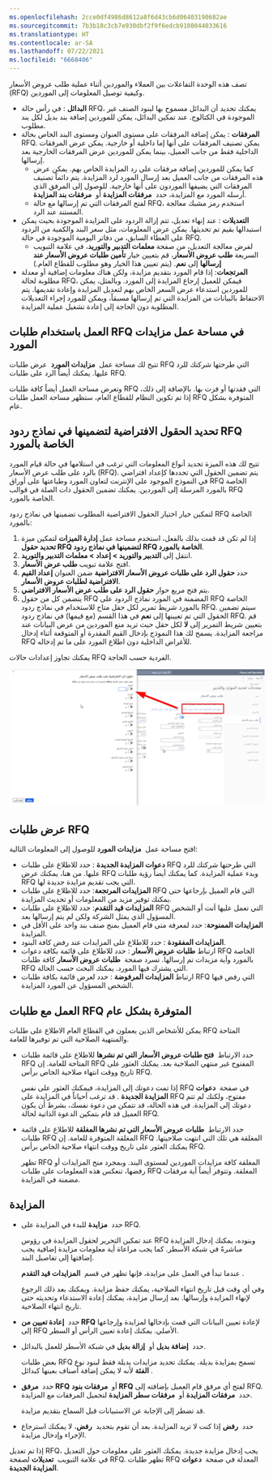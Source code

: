```yaml
---
ms.openlocfilehash: 2cce0df4986d8612a8f6d43cb6d06403190682ae
ms.sourcegitcommit: 7b3b18c3cb7e930dbf2f9f6edcb9108044033616
ms.translationtype: HT
ms.contentlocale: ar-SA
ms.lasthandoff: 07/22/2021
ms.locfileid: "6668406"
---
```

تصف هذه الوحدة التفاعلات بين العملاء والموردين أثناء عملية طلب عروض الأسعار (RFQ) وكيفية توصيل المعلومات إلى الموردين.

-   **البدائل** : في رأس حالة RFQ، يمكنك تحديد أن البدائل مسموح بها لبنود الصنف غير الموجودة في الكتالوج. عند تمكين البدائل، يمكن للموردين إضافة بند بديل لكل بند مطلوب.
-   **المرفقات** : يمكن إضافة المرفقات على مستوى العنوان ومستوى البند الخاص بحالة RFQ. يمكن تصنيف المرفقات على أنها إما داخلية أو خارجية. يمكن عرض المرفقات الداخلية فقط من جانب العميل، بينما يمكن للموردين عرض المرفقات الخارجية بعد إرسالها.
    -   كما يمكن للموردين إضافة مرفقات على رد المزايدة الخاص بهم. يمكن عرض هذه المرفقات من جانب العميل بعد إرسال المورد لرد المزايدة. يتم دائماً تصنيف المرفقات التي يضيفها الموردون على أنها خارجية. للوصول إلى المرفق الذي أرسله المورد مع المزايدة، حدد  **مرفقات المزايدة** أو  **مرفقات بند المزايدة**.
    -   لفتح المرفقات التي تم إرسالها مع حالة RFQ، استخدم رمز مشبك معالجة المستند عند الرد.
-   **التعديلات** : عند إنهاء تعديل، تتم إزالة الردود على المزايدة الموجودة بحيث يمكن استبدالها بقيم تم تحديثها.
    يمكن عرض المعلومات، مثل سعر البند والكمية من الردود على العطاء السابق، من دفاتر اليومية الموجودة في حالة RFQ.
    -   لفرض معالجة التعديل، من صفحة **معلمات التدبير والتوريد‬**، في علامة التبويب السريعة **طلب عروض الأسعار**، قم بتعيين خيار **تأمين طلبات عروض الأسعار عند إرسالها** إلى **نعم**. (يتم تعيين هذا الخيار وهو مطلوب للقطاع العام.)
-   **المرتجعات**: إذا قام المورد بتقديم مزايدة، ولكن هناك معلومات إضافية أو معدلة مطلوبة لحالة RFQ، فيمكن للعميل إرجاع المزايدة إلى المورد. وبالمثل، يمكن للموردين استدعاء عرض السعر الخاص بهم لتعديل المزايدة وإعادة تقديمها. يتم الاحتفاظ بالبيانات من المزايدة التي تم إرسالها مسبقاً، ويمكن للمورد إجراء التعديلات المطلوبة دون الحاجة إلى إعادة تشغيل عملية المزايدة.

## <a name="working-with-rfqs-in-the-vendor-bidding-workspace"></a>العمل باستخدام طلبات RFQ في مساحة عمل مزايدات المورد

تتيح لك مساحة عمل  **مزايدات المورد**  عرض طلبات RFQ التي طرحتها شركتك للرد عليها. يمكنك أيضاً الرد على طلبات RFQ.

وتعرض مساحة العمل أيضاً كافة طلبات RFQ التي فقدتها أو فزت بها.
بالإضافة إلى ذلك، إذا تم تكوين النظام للقطاع العام، ستظهر مساحة العمل طلبات RFQ المتوفرة بشكل عام.

## <a name="select-default-fields-to-include-in-vendor-rfq-reply-forms"></a>تحديد الحقول الافتراضية لتضمينها في نماذج ردود RFQ الخاصة بالمورد

تتيح لك هذه الميزة تحديد أنواع المعلومات التي ترغب في استلامها في حالة قيام المورد بالرد على طلب عرض الأسعار (RFQ). يتم تضمين الحقول التي تحددها كإعداد افتراضي في النموذج الموجود على الإنترنت لتعاون المورد وطباعتها على أوراق RFQ الخاصة بالمورد المرسلة إلى الموردين. يمكنك تضمين الحقول ذات الصلة في قوالب RFQ الخاصة بالمورد. 

لتمكين خيار اختيار الحقول الافتراضية المطلوب تضمينها في نماذج ردود RFQ الخاصة بالمورد:

1.  إذا لم تكن قد قمت بذلك بالفعل، استخدم مساحة عمل **إدارة الميزات** لتمكين ميزة **تحديد حقول RFQ لتضمينها في نماذج ردود RFQ الخاصة بالمورد**.
2.  انتقل إلى **التدبير والتوريد > إعداد > معلمات التدبير والتوريد**.
3.  افتح علامة تبويب **طلب عرض الأسعار**.
4.  حدد **حقول الرد على طلبات عروض الأسعار الافتراضية** ضمن العنوان **إعداد القيم الافتراضية لطلبات عروض الأسعار**.
5.  يتم فتح مربع حوار **حقول الرد على طلب عرض الأسعار الافتراضي**.
6.  يتضمن كل من حقول RFQ المضمنة في المورد نماذج الردود على RFQ الخاصة بالمورد شريط تمرير لكل حقل متاح للاستخدام في نماذج ردود RFQ. سيتم تضمين الحقول التي تم تعيينها إلى **نعم** في هذا القسم (مع قيمها) في نماذج ردود RFQ. قم بتعيين شريط التمرير إلى **لا** لكل حقل حيث تريد منع الموردين من عرض البيانات عند مراجعة المزايدة. يسمح لك هذا النموذج بإدخال القيم المقدرة أو المتوقعة أثناء إدخال RFQ للأغراض الداخلية دون اطلاع المورد على ما تم إدخاله.

يمكنك تجاوز إعدادات حالات RFQ الفردية حسب الحاجة.


[![مقطع حقول الرد على طلبات عروض الأسعار الافتراضية التي يتم فتحها من الارتباط.](../media/default-rfq-reply-fields-ss.png)](../media/default-rfq-reply-fields-ss.png#lightbox)



## <a name="viewing-rfqs"></a>عرض طلبات RFQ

افتح مساحة عمل  **مزايدات المورد** للوصول إلى المعلومات التالية:

-   **دعوات المزايدة الجديدة** : حدد للاطلاع على طلبات RFQ التي طرحتها شركتك للرد عليها.‬ من هنا، يمكنك عرض RFQ وبدء عملية المزايدة. كما يمكنك أيضاً رؤية طلبات RFQ التي يجب تقديم مزايدة جديدة لها.
-   **المزايدات المرتجعة**: حدد للاطلاع على طلبات RFQ التي قام العميل بإرجاعها حتى يمكنك توفير مزيد من المعلومات أو تحديث المزايدة.
-   **المزايدات قيد التقدم**: حدد للاطلاع على طلبات RFQ التي تعمل عليها أنت أو الشخص المسؤول الذي يمثل الشركة ولكن لم يتم إرسالها بعد.
-   **المزايدات الممنوحة**: حدد لمعرفة متى قام العميل بمنح صنف بند واحد على الأقل في المزايدة.
-   **المزايدات المفقودة** : حدد للاطلاع على المزايدات عند رفض كافة البنود.
-   ارتباط **طلبات عروض الأسعار** : حدد للاطلاع على قائمة بكافة دعوات RFQ الخاصة بالمورد وأية مزيدات تم إرسالها.
    تسرد صفحة  **طلبات عروض الأسعار** كافة طلبات RFQ التي يشترك فيها المورد. يمكنك البحث حسب الحالة.
-   ارتباط **المزايدات المرفوضة** : حدد لعرض قائمة بكافة طلبات RFQ التي رفض فيها الشخص المسؤول عن المورد المزايدة.


## <a name="working-with-publicly-available-rfqs"></a>العمل مع طلبات RFQ المتوفرة بشكل عام 

يمكن للأشخاص الذين يعملون في القطاع العام الاطلاع على طلبات RFQ المتاحة والمنتهية الصلاحية التي تم توفيرها للعامة.

-   حدد الارتباط  **فتح طلبات عروض الأسعار التي تم نشرها** للاطلاع على قائمة طلبات RFQ المتاحة للعامة. إن RFQ المفتوح غير منتهي الصلاحية بعد. يمكنك العثور على تاريخ ووقت انتهاء صلاحية الخاص برأس RFQ.

    إذا تمت دعوتك إلى المزايدة، فيمكنك العثور على نفس RFQ في صفحة  **دعوات المزايدة الجديدة** . قد ترغب أحياناً في المزايدة على RFQ مفتوح، ولكنك لم تتم دعوتك إلى المزايدة. في هذه الحالة، قد تتمكن من دعوة نفسك، بشرط أن يكون العميل قد قام بتمكين الدعوة الذاتية لحالة RFQ.

-   حدد الارتباط  **طلبات عروض الأسعار التي تم نشرها المغلقة** للاطلاع على قائمة طلبات RFQ المغلقة المتوفرة للعامة. إن RFQ المغلقة هي تلك التي انتهت صلاحيتها. يمكنك العثور على تاريخ ووقت انتهاء صلاحية الخاص برأس RFQ.

    تظهر RFQ المغلقة كافة مزايدات الموردين لمستوى البند. وبمجرد منح المزايدات أو رفضها، تنعكس هذه المعلومات على طلبات RFQ المغلقة.
    وتتوفر أيضاً أية مرفقات مضمنة في المزايدة.

## <a name="bidding"></a>المزايدة

-   حدد  **مزايدة** للبدء في المزايدة على RFQ.

    عند تمكين التحرير لحقول المزايدة في رؤوس RFQ وبنوده، يمكنك إدخال المزايدة مباشرةً في شبكة الأسطر. كما يجب مراعاة أية معلومات مزايدة إضافية يجب إضافتها إلى تفاصيل البند.

    عندما تبدأ في العمل على مزايدة، فإنها تظهر في قسم  **المزايدات قيد التقدم** .

    وفي أي وقت قبل تاريخ انتهاء الصلاحية، يمكنك حفظ مزايدة. ويمكنك بعد ذلك الرجوع لإنهاء المزايدة وإرسالها. بعد إرسال مزايدة، يمكنك إعادة الاستدعاء وتحديثه حتى تاريخ انتهاء الصلاحية.

-   حدد  **إعادة تعيين من RFQ** لإعادة تعيين البيانات التي قمت بإدخالها لمزايدة وإرجاعها إلى RFQ الأصلي. يمكنك إعادة تعيين الرأس أو السطر.

-   حدد  **إضافة بديل** أو  **إزالة بديل** في شبكة الأسطر للعمل بالبدائل.

    بعض طلبات RFQ تسمح بمزايدة بديلة. يمكنك تحديد مزايدات بديلة فقط لبنود نوع  **الفئة** لأنه لا يمكن إضافة أصناف بعينها كبدائل.

-   حدد  **مرفق RFQ** أو  **مرفقات بنود RFQ** لفتح أي مرفق قام العميل بإضافته إلى RFQ. حدد  **مرفقات المزايدة** أو  **مرفقات سطر المزايدة** لتحميل المرفقات مع المزايدة.

    قد تضطر إلى الإجابة عن الاستبيانات قبل السماح بتقديم مزايدة.

-   حدد  **رفض** إذا كنت لا تريد المزايدة. بعد أن تقوم بتحديد  **رفض**، لا يمكنك استرجاع الإجراء وإدخال مزايدة.

إذا تم تعديل RFQ، يجب إدخال مزايدة جديدة. يمكنك العثور على معلومات حول التعديل في علامة التبويب  **تعديلات** لصفحة RFQ. تظهر طلبات RFQ المعدلة في صفحة  **دعوات المزايدة الجديدة**.
